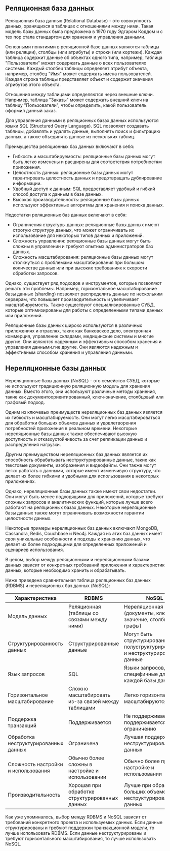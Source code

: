 
## Реляционная база данных
Реляционная база данных (Relational Database) - это совокупность данных, хранящихся в таблицах с отношениями между ними. Такая модель базы данных была предложена в 1970 году Эдгаром Коддом и с тех пор стала стандартом для хранения и управления данными.

Основными понятиями в реляционной базе данных являются таблицы (или реляции), столбцы (или атрибуты) и строки (или кортежи). Каждая таблица содержит данные об объектах одного типа, например, таблица "Пользователи" может содержать данные о всех пользователях системы. Каждый столбец таблицы определяет атрибут объекта, например, столбец "Имя" может содержать имена пользователей. Каждая строка таблицы представляет объект и содержит значения атрибутов этого объекта.

Отношения между таблицами определяются через внешние ключи. Например, таблица "Заказы" может содержать внешний ключ на таблицу "Пользователи", чтобы определить, какой пользователь оформил данный заказ.

Для управления данными в реляционных базах данных используются языки SQL (Structured Query Language). SQL позволяет создавать таблицы, добавлять и удалять данные, выполнять поиск и фильтрацию данных, а также объединять данные из нескольких таблиц.

Преимущества реляционных баз данных включают в себя:

- Гибкость и масштабируемость: реляционные базы данных могут быть легко изменены и расширены для соответствия потребностям приложения.
- Целостность данных: реляционные базы данных могут гарантировать целостность данных и предотвращать дублирование информации.
- Удобный доступ к данным: SQL предоставляет удобный и гибкий способ доступа к данным в базе данных.
- Высокая производительность: реляционные базы данных используют эффективные алгоритмы для хранения и поиска данных.

Недостатки реляционных баз данных включают в себя:

- Ограничения структуры данных: реляционные базы данных имеют строгую структуру данных, что может ограничивать их использование для некоторых типов данных и приложений.
- Сложность управления: реляционные базы данных могут быть сложны в управлении и требуют опытных администраторов баз данных.
- Сложность масштабирования: реляционные базы данных могут столкнуться с проблемами масштабирования при большом количестве данных или при высоких требованиях к скорости обработки запросов.

Однако, существует ряд подходов и инструментов, которые позволяют решать эти проблемы. Например, горизонтальное масштабирование базы данных (sharding) позволяет распределить данные по нескольким серверам, что повышает производительность и увеличивает масштабируемость. Также существуют специализированные СУБД, которые оптимизированы для работы с определенными типами данных или приложений.

Реляционные базы данных широко используются в различных приложениях и отраслях, таких как банковское дело, электронная коммерция, управление складами, медицинские системы и многие другие. Они являются надежным и эффективным способом хранения и управления данными.гие другие. Они являются надежным и эффективным способом хранения и управления данными.

## Нереляционные базы данных
Нереляционные базы данных (NoSQL) - это семейство СУБД, которые не используют традиционную реляционную модель для хранения данных. Вместо этого, они используют различные методы хранения, такие как документоориентированный, ключ-значение, столбцовый или графовый подход.

Одним из ключевых преимуществ нереляционных баз данных является их гибкость и масштабируемость. Они могут легко масштабироваться для обработки больших объемов данных и удовлетворения потребностей приложения в реальном времени. Некоторые нереляционные базы данных также обеспечивают высокую доступность и отказоустойчивость за счет репликации данных и распределения нагрузки.

Другим преимуществом нереляционных баз данных является их способность обрабатывать неструктурированные данные, такие как текстовые документы, изображения и видеофайлы. Они также могут легко работать с данными, которые имеют изменчивую структуру, что делает их более гибкими и удобными для использования в некоторых приложениях.

Однако, нереляционные базы данных также имеют свои недостатки. Они могут быть менее подходящими для приложений, которые требуют сложных запросов и аналитических функций, которые лучше всего работают на реляционных базах данных. Некоторые нереляционные базы данных также могут ограничивать возможности гарантии целостности данных.

Некоторые примеры нереляционных баз данных включают MongoDB, Cassandra, Redis, Couchbase и Neo4j. Каждая из этих баз данных имеет свои уникальные особенности и подходы к хранению данных, что делает их более подходящими для определенных приложений и сценариев использования.

В целом, выбор между реляционными и нереляционными базами данных зависит от конкретных требований приложения и характеристик данных, которые необходимо хранить и обрабатывать.

Ниже приведена сравнительная таблица реляционных баз данных (RDBMS) и нереляционных баз данных (NoSQL):

| Характеристика | RDBMS | NoSQL |
| --- | --- | --- |
| Модель данных | Реляционная (таблицы со связями между ними) | Нереляционная (документы, ключ-значение, столбцы, графы) |
| Структурированность данных | Структурированные данные | Могут быть структурированные, полуструктурированные и неструктурированные данные |
| Язык запросов | SQL | Языки запросов, специфичные для каждой базы данных |
| Горизонтальное масштабирование | Сложно масштабировать из-за связей между таблицами | Легко горизонтально масштабируются |
| Поддержка транзакций | Поддерживается | Не поддерживается или поддерживается ограниченно |
| Обработка неструктурированных данных | Ограничена | Лучшая поддержка неструктурированных данных |
| Сложность настройки и использования | Обычно более сложны в настройке и использовании | Обычно более просты в настройке и использовании |
| Производительность | Хорошая при обработке структурированных данных | Лучше при обработке больших объемов неструктурированных данных |

Как уже упоминалось, выбор между RDBMS и NoSQL зависит от требований конкретного проекта и используемых данных. Если данные структурированы и требуют поддержки транзакционной модели, то лучше использовать RDBMS. Если данные неструктурированы и требуют горизонтального масштабирования, то лучше использовать NoSQL.
